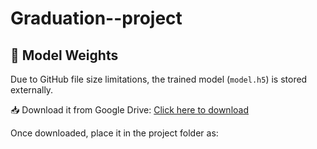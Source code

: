# Graduation--project
## 🔗 Model Weights

Due to GitHub file size limitations, the trained model (`model.h5`) is stored externally.

📥 Download it from Google Drive: [Click here to download](https://drive.google.com/drive/folders/1KXT5R8Dj0BV1vZ4bqGOgvxBGoFXkOiXi?usp=drive_link)

Once downloaded, place it in the project folder as:
